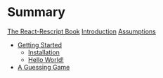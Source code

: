 # Summary

<!-- 
Each chapter should be essential, cohesive, and brief: in that order.

Preferable to have a long, searchable page than put necessary information in a
sub-page that cannot be searched via browser find.
-->

[The React-Rescript Book](./title.md)
[Introduction](./introduction.md)
[Assumptions](./target-audience.md)

- [Getting Started](./getting-started.md)
  - [Installation](./installation.md)
  - [Hello World!](./helloworld.md)
- [A Guessing Game](./tik-tak.md)


